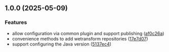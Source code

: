## 1.0.0 (2025-05-09)

### Features

* allow configuration via common plugin and support publishing ([af0c26a](https://github.com/wetransform/gradle-conventions/commit/af0c26aeb76fe3c3143bd4e727eed5d0a5da1202))
* convenience methods to add wetransform repositories ([17e7d07](https://github.com/wetransform/gradle-conventions/commit/17e7d07c75410a9961ea1702979aba0a94b0e27e))
* support configuring the Java version ([5137ec4](https://github.com/wetransform/gradle-conventions/commit/5137ec4eda809e71e157bfc1756575ab9a7c6f04))
